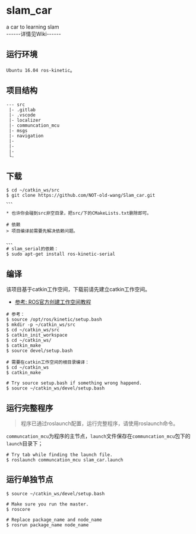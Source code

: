 # slam_car
a car to learning slam  
------详情见Wiki------

## 运行环境
`Ubuntu 16.04 ros-kinetic`。

## 项目结构

```
--- src
 |- .gitlab
 |- .vscode
 |- localizer
 |- communcation_mcu
 |- msgs
 |- navigation
 |- 
 |- 
 |- 
 └- 
```

## 下载

```
$ cd ~/catkin_ws/src
$ git clone https://github.com/NOT-old-wang/Slam_car.git
、、、

* 也许你会碰到src非空目录，把src/下的CMakeLists.txt删除即可。

# 依赖
> 项目编译前需要先解决依赖问题。

、、、
# slam_serial的依赖：
$ sudo apt-get install ros-kinetic-serial
```


## 编译
该项目基于catkin工作空间，下载前请先建立catkin工作空间。
- [参考: ROS官方创建工作空间教程](http://wiki.ros.org/catkin/Tutorials/create_a_workspace)

```
# 参考：
$ source /opt/ros/kinetic/setup.bash
$ mkdir -p ~/catkin_ws/src
$ cd ~/catkin_ws/src
$ catkin_init_workspace
$ cd ~/catkin_ws/
$ catkin_make
$ source devel/setup.bash

```

```
# 需要在catkin工作空间的根目录编译：
$ cd ~/catkin_ws
$ catkin_make

# Try source setup.bash if something wrong happend.
$ source ~/catkin_ws/devel/setup.bash
```

## 运行完整程序

> 程序已通过roslaunch配置，运行完整程序，请使用roslaunch命令。

`communcation_mcu`为程序的主节点，`launch`文件保存在`communcation_mcu`包下的`launch`目录下；

```
# Try tab while finding the launch file.
$ roslaunch communcation_mcu slam_car.launch
```

## 运行单独节点

```
$ source ~/catkin_ws/devel/setup.bash

# Make sure you run the master.
$ roscore

# Replace package_name and node_name
$ rosrun package_name node_name
```
